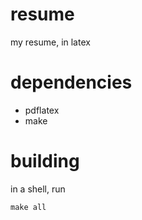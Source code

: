 resume
======

my resume, in latex

dependencies
============
 * pdflatex
 * make
 
building
========
in a shell, run
```
make all
```

